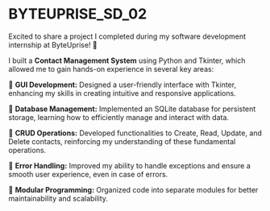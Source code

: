 # BYTEUPRISE_SD_02

Excited to share a project I completed during my software development internship at ByteUprise! 🚀

I built a **Contact Management System** using Python and Tkinter, which allowed me to gain hands-on experience in several key areas:

🔹 **GUI Development:** Designed a user-friendly interface with Tkinter, enhancing my skills in creating intuitive and responsive applications.

🔹 **Database Management:** Implemented an SQLite database for persistent storage, learning how to efficiently manage and interact with data.

🔹 **CRUD Operations:** Developed functionalities to Create, Read, Update, and Delete contacts, reinforcing my understanding of these fundamental operations.

🔹 **Error Handling:** Improved my ability to handle exceptions and ensure a smooth user experience, even in case of errors.

🔹 **Modular Programming:** Organized code into separate modules for better maintainability and scalability.

